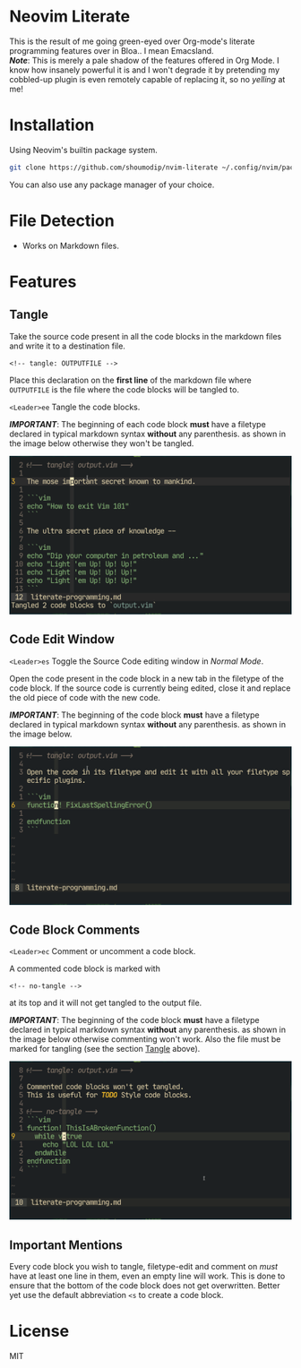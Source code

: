 # Neovim Literate
This is the result of me going green-eyed over Org-mode's literate programming features over in Bloa.. I mean Emacsland.\
***Note***: This is merely a pale shadow of the features offered in Org Mode. I know how insanely powerful it is and I won't degrade it by pretending my cobbled-up plugin is even remotely capable of replacing it, so no *yelling* at me!

# Installation
Using Neovim's builtin package system.
```sh
git clone https://github.com/shoumodip/nvim-literate ~/.config/nvim/pack/plugins/start/nvim-literate
```

You can also use any package manager of your choice.

# File Detection
- Works on Markdown files.

# Features
## Tangle
Take the source code present in all the code blocks in the markdown files and write it to a destination file.
```
<!-- tangle: OUTPUTFILE -->
```
Place this declaration on the **first line** of the markdown file where `OUTPUTFILE` is the file where the code blocks will be tangled to.

`<Leader>ee` Tangle the code blocks.

***IMPORTANT***: The beginning of each code block **must** have a filetype declared in typical markdown syntax **without** any parenthesis. as shown in the image below otherwise they won't be tangled.

![Tangle](img/tangle.png)

## Code Edit Window
`<Leader>es` Toggle the Source Code editing window in *Normal Mode*.

Open the code present in the code block in a new tab in the filetype of the code block. If the source code is currently being edited, close it and replace the old piece of code with the new code.

***IMPORTANT***: The beginning of the code block **must** have a filetype declared in typical markdown syntax **without** any parenthesis. as shown in the image below.

![Edit Code](img/edit_code.gif)

## Code Block Comments
`<Leader>ec` Comment or uncomment a code block.

A commented code block is marked with
```
<!-- no-tangle -->
```
at its top and it will not get tangled to the output file.

***IMPORTANT***: The beginning of the code block **must** have a filetype declared in typical markdown syntax **without** any parenthesis. as shown in the image below otherwise commenting won't work. Also the file must be marked for tangling (see the section [Tangle](https://github.com/shoumodip/nvim-literate/blob/main/README.md/#Tangle) above).

![Comment Blocks](img/comment_code.gif)

## Important Mentions
Every code block you wish to tangle, filetype-edit and comment on *must* have at least one line in them, even an empty line will work. This is done to ensure that the bottom of the code block does not get overwritten. Better yet use the default abbreviation `<s` to create a code block.

# License
MIT
